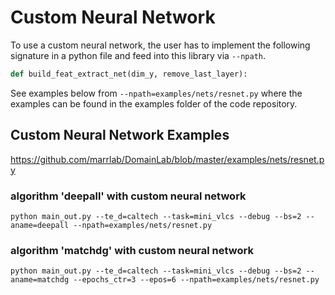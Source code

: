 # Custom Neural Network

To use a custom neural network, the user has to implement the following signature in a python file and feed into this library via `--npath`. 


```python
def build_feat_extract_net(dim_y, remove_last_layer):
```

See examples below from `--npath=examples/nets/resnet.py` where the examples can be found in the examples folder of the code repository.

## Custom Neural Network Examples

<https://github.com/marrlab/DomainLab/blob/master/examples/nets/resnet.py>

### algorithm 'deepall' with custom neural network

```shell
python main_out.py --te_d=caltech --task=mini_vlcs --debug --bs=2 --aname=deepall --npath=examples/nets/resnet.py
```

### algorithm 'matchdg' with custom neural network

```shell
python main_out.py --te_d=caltech --task=mini_vlcs --debug --bs=2 --aname=matchdg --epochs_ctr=3 --epos=6 --npath=examples/nets/resnet.py
```
